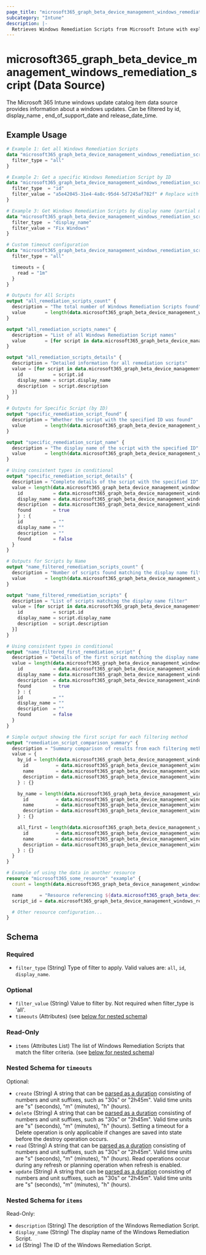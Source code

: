 ```yaml
---
page_title: "microsoft365_graph_beta_device_management_windows_remediation_script Data Source - microsoft365"
subcategory: "Intune"
description: |-
  Retrieves Windows Remediation Scripts from Microsoft Intune with explicit filtering options. Windows Remediation Scripts are PowerShell scripts that can be deployed to devices to help remediate issues.
---
```


# microsoft365_graph_beta_device_management_windows_remediation_script (Data Source)

The Microsoft 365 Intune windows update catalog item data source provides information about a windows updates. Can be filtered by
id, display_name , end_of_support_date and release_date_time.

## Example Usage

```terraform
# Example 1: Get all Windows Remediation Scripts
data "microsoft365_graph_beta_device_management_windows_remediation_script" "all_scripts" {
  filter_type = "all"
}

# Example 2: Get a specific Windows Remediation Script by ID
data "microsoft365_graph_beta_device_management_windows_remediation_script" "specific_script" {
  filter_type  = "id"
  filter_value = "a5e42045-31e4-4a8c-95d4-5d7245af782f" # Replace with actual ID
}

# Example 3: Get Windows Remediation Scripts by display name (partial match)
data "microsoft365_graph_beta_device_management_windows_remediation_script" "by_name" {
  filter_type  = "display_name"
  filter_value = "Fix Windows"
}

# Custom timeout configuration
data "microsoft365_graph_beta_device_management_windows_remediation_script" "with_timeout" {
  filter_type = "all"

  timeouts = {
    read = "1m"
  }
}

# Outputs for All Scripts
output "all_remediation_scripts_count" {
  description = "The total number of Windows Remediation Scripts found"
  value       = length(data.microsoft365_graph_beta_device_management_windows_remediation_script.all_scripts.items)
}

output "all_remediation_scripts_names" {
  description = "List of all Windows Remediation Script names"
  value       = [for script in data.microsoft365_graph_beta_device_management_windows_remediation_script.all_scripts.items : script.display_name]
}

output "all_remediation_scripts_details" {
  description = "Detailed information for all remediation scripts"
  value = [for script in data.microsoft365_graph_beta_device_management_windows_remediation_script.all_scripts.items : {
    id           = script.id
    display_name = script.display_name
    description  = script.description
  }]
}

# Outputs for Specific Script (by ID)
output "specific_remediation_script_found" {
  description = "Whether the script with the specified ID was found"
  value       = length(data.microsoft365_graph_beta_device_management_windows_remediation_script.specific_script.items) > 0
}

output "specific_remediation_script_name" {
  description = "The display name of the script with the specified ID"
  value       = length(data.microsoft365_graph_beta_device_management_windows_remediation_script.specific_script.items) > 0 ? data.microsoft365_graph_beta_device_management_windows_remediation_script.specific_script.items[0].display_name : ""
}

# Using consistent types in conditional
output "specific_remediation_script_details" {
  description = "Complete details of the script with the specified ID"
  value = length(data.microsoft365_graph_beta_device_management_windows_remediation_script.specific_script.items) > 0 ? {
    id           = data.microsoft365_graph_beta_device_management_windows_remediation_script.specific_script.items[0].id
    display_name = data.microsoft365_graph_beta_device_management_windows_remediation_script.specific_script.items[0].display_name
    description  = data.microsoft365_graph_beta_device_management_windows_remediation_script.specific_script.items[0].description
    found        = true
    } : {
    id           = ""
    display_name = ""
    description  = ""
    found        = false
  }
}

# Outputs for Scripts by Name
output "name_filtered_remediation_scripts_count" {
  description = "Number of scripts found matching the display name filter"
  value       = length(data.microsoft365_graph_beta_device_management_windows_remediation_script.by_name.items)
}

output "name_filtered_remediation_scripts" {
  description = "List of scripts matching the display name filter"
  value = [for script in data.microsoft365_graph_beta_device_management_windows_remediation_script.by_name.items : {
    id           = script.id
    display_name = script.display_name
    description  = script.description
  }]
}

# Using consistent types in conditional
output "name_filtered_first_remediation_script" {
  description = "Details of the first script matching the display name filter (if any)"
  value = length(data.microsoft365_graph_beta_device_management_windows_remediation_script.by_name.items) > 0 ? {
    id           = data.microsoft365_graph_beta_device_management_windows_remediation_script.by_name.items[0].id
    display_name = data.microsoft365_graph_beta_device_management_windows_remediation_script.by_name.items[0].display_name
    description  = data.microsoft365_graph_beta_device_management_windows_remediation_script.by_name.items[0].description
    found        = true
    } : {
    id           = ""
    display_name = ""
    description  = ""
    found        = false
  }
}

# Simple output showing the first script for each filtering method
output "remediation_script_comparison_summary" {
  description = "Summary comparison of results from each filtering method"
  value = {
    by_id = length(data.microsoft365_graph_beta_device_management_windows_remediation_script.specific_script.items) > 0 ? {
      id          = data.microsoft365_graph_beta_device_management_windows_remediation_script.specific_script.items[0].id
      name        = data.microsoft365_graph_beta_device_management_windows_remediation_script.specific_script.items[0].display_name
      description = data.microsoft365_graph_beta_device_management_windows_remediation_script.specific_script.items[0].description
    } : {}

    by_name = length(data.microsoft365_graph_beta_device_management_windows_remediation_script.by_name.items) > 0 ? {
      id          = data.microsoft365_graph_beta_device_management_windows_remediation_script.by_name.items[0].id
      name        = data.microsoft365_graph_beta_device_management_windows_remediation_script.by_name.items[0].display_name
      description = data.microsoft365_graph_beta_device_management_windows_remediation_script.by_name.items[0].description
    } : {}

    all_first = length(data.microsoft365_graph_beta_device_management_windows_remediation_script.all_scripts.items) > 0 ? {
      id          = data.microsoft365_graph_beta_device_management_windows_remediation_script.all_scripts.items[0].id
      name        = data.microsoft365_graph_beta_device_management_windows_remediation_script.all_scripts.items[0].display_name
      description = data.microsoft365_graph_beta_device_management_windows_remediation_script.all_scripts.items[0].description
    } : {}
  }
}

# Example of using the data in another resource
resource "microsoft365_some_resource" "example" {
  count = length(data.microsoft365_graph_beta_device_management_windows_remediation_script.all_scripts.items) > 0 ? 1 : 0

  name      = "Resource referencing ${data.microsoft365_graph_beta_device_management_windows_remediation_script.all_scripts.items[0].display_name}"
  script_id = data.microsoft365_graph_beta_device_management_windows_remediation_script.all_scripts.items[0].id

  # Other resource configuration...
}
```

<!-- schema generated by tfplugindocs -->
## Schema

### Required

- `filter_type` (String) Type of filter to apply. Valid values are: `all`, `id`, `display_name`.

### Optional

- `filter_value` (String) Value to filter by. Not required when filter_type is 'all'.
- `timeouts` (Attributes) (see [below for nested schema](#nestedatt--timeouts))

### Read-Only

- `items` (Attributes List) The list of Windows Remediation Scripts that match the filter criteria. (see [below for nested schema](#nestedatt--items))

<a id="nestedatt--timeouts"></a>
### Nested Schema for `timeouts`

Optional:

- `create` (String) A string that can be [parsed as a duration](https://pkg.go.dev/time#ParseDuration) consisting of numbers and unit suffixes, such as "30s" or "2h45m". Valid time units are "s" (seconds), "m" (minutes), "h" (hours).
- `delete` (String) A string that can be [parsed as a duration](https://pkg.go.dev/time#ParseDuration) consisting of numbers and unit suffixes, such as "30s" or "2h45m". Valid time units are "s" (seconds), "m" (minutes), "h" (hours). Setting a timeout for a Delete operation is only applicable if changes are saved into state before the destroy operation occurs.
- `read` (String) A string that can be [parsed as a duration](https://pkg.go.dev/time#ParseDuration) consisting of numbers and unit suffixes, such as "30s" or "2h45m". Valid time units are "s" (seconds), "m" (minutes), "h" (hours). Read operations occur during any refresh or planning operation when refresh is enabled.
- `update` (String) A string that can be [parsed as a duration](https://pkg.go.dev/time#ParseDuration) consisting of numbers and unit suffixes, such as "30s" or "2h45m". Valid time units are "s" (seconds), "m" (minutes), "h" (hours).


<a id="nestedatt--items"></a>
### Nested Schema for `items`

Read-Only:

- `description` (String) The description of the Windows Remediation Script.
- `display_name` (String) The display name of the Windows Remediation Script.
- `id` (String) The ID of the Windows Remediation Script.
